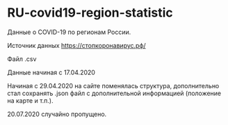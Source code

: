 # RU-covid19-region-statistic

Данные о COVID-19 по регионам России.

Источник данных <https://стопкоронавирус.рф/>

Файл .csv

Данные начиная с 17.04.2020

Начиная с 29.04.2020 на сайте поменялась структура, дополнительно стал сохранять .json файл с дополнительной информацией (положение на карте и т.п.).

20.07.2020 случайно пропущено.
